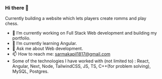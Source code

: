 ### Hi there 👋

<!--
**kapilsarma2002/kapilsarma2002** is a ✨ _special_ ✨ repository because its `README.md` (this file) appears on your GitHub profile.

Here are some ideas to get you started:
-->

Currently building a website which lets players create romms and play chess.

- 🔭 I’m currently working on Full Stack Web development and building my portfolio.
- 🌱 I’m currently learning Angular.
- 💬 Ask me about Web development.
- 📫 How to reach me: sarmakapil1817@gmail.com
- Some of the technologies I have worked with (not limited to) : React, Angular, Next, Node, TailwindCSS, JS, TS,  C++(for problem solving), MySQL, Postgres.
